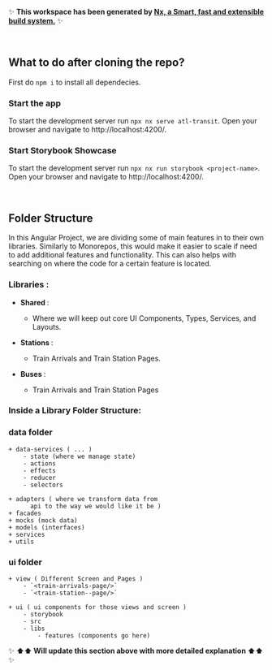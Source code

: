 ✨ **This workspace has been generated by [Nx, a Smart, fast and extensible build system.](https://nx.dev)** ✨

<br/>

## What to do after cloning the repo?

First do `npm i` to install all dependecies.

### Start the app

To start the development server run `npx nx serve atl-transit`. Open your browser and navigate to http://localhost:4200/.

### Start Storybook Showcase

To start the development server run `npx nx run storybook <project-name>`. Open your browser and navigate to http://localhost:4200/.

<br/>

## Folder Structure

In this Angular Project, we are dividing some of main features in to their own libraries.
Similarly to Monorepos, this would make it easier to scale if need to add additional features and functionality. This can also helps with searching on where the code for a certain feature is located.

### Libraries :

- <strong> Shared </strong> :
  - Where we will keep out core UI Components, Types, Services, and Layouts.
- <strong> Stations </strong> :

  - Train Arrivals and Train Station Pages.

- <strong> Buses </strong> :
  - Train Arrivals and Train Station Pages

### Inside a Library Folder Structure:

### data folder
    + data-services ( ... )
        - state (where we manage state)
        - actions
        - effects
        - reducer
        - selectors  

    + adapters ( where we transform data from 
          api to the way we would like it be )
    + facades
    + mocks (mock data)
    + models (interfaces)
    + services
    + utils

### ui folder
    + view ( Different Screen and Pages )
        - `<train-arrivals-page/>`
        - `<train-station--page/>`  

    + ui ( ui components for those views and screen )
        - storybook
        - src
        - libs
            - features (components go here)

✨ **⬆⬆ Will update this section above with more detailed explanation ⬆⬆** ✨

